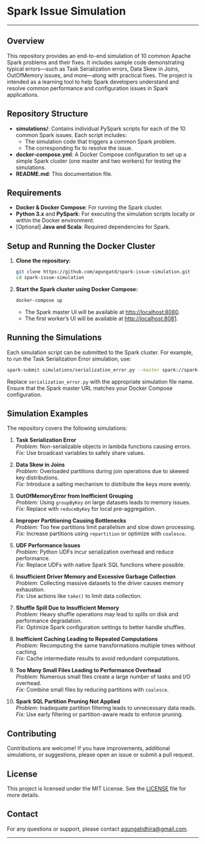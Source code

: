 # Spark Issue Simulation

---

## Overview

This repository provides an end-to-end simulation of 10 common Apache Spark problems and their fixes. It includes sample code demonstrating typical errors—such as Task Serialization errors, Data Skew in Joins, OutOfMemory issues, and more—along with practical fixes. The project is intended as a learning tool to help Spark developers understand and resolve common performance and configuration issues in Spark applications.

## Repository Structure

- **simulations/**: Contains individual PySpark scripts for each of the 10 common Spark issues. Each script includes:
  - The simulation code that triggers a common Spark problem.
  - The corresponding fix to resolve the issue.
- **docker-compose.yml**: A Docker Compose configuration to set up a simple Spark cluster (one master and two workers) for testing the simulations.
- **README.md**: This documentation file.

## Requirements

- **Docker & Docker Compose**: For running the Spark cluster.
- **Python 3.x** and **PySpark**: For executing the simulation scripts locally or within the Docker environment.
- [Optional] **Java and Scala**: Required dependencies for Spark.

## Setup and Running the Docker Cluster

1. **Clone the repository:**
   ```bash
   git clone https://github.com/agungatd/spark-issue-simulation.git
   cd spark-issue-simulation
   ```

2. **Start the Spark cluster using Docker Compose:**
   ```bash
   docker-compose up
   ```
   - The Spark master UI will be available at [http://localhost:8080](http://localhost:8080).
   - The first worker’s UI will be available at [http://localhost:8081](http://localhost:8081).

## Running the Simulations

Each simulation script can be submitted to the Spark cluster. For example, to run the Task Serialization Error simulation, use:
```bash
spark-submit simulations/serialization_error.py --master spark://spark-master:7077
```
Replace `serialization_error.py` with the appropriate simulation file name. Ensure that the Spark master URL matches your Docker Compose configuration.

## Simulation Examples

The repository covers the following simulations:

1. **Task Serialization Error**  
   *Problem:* Non-serializable objects in lambda functions causing errors.  
   *Fix:* Use broadcast variables to safely share values.

2. **Data Skew in Joins**  
   *Problem:* Overloaded partitions during join operations due to skewed key distributions.  
   *Fix:* Introduce a salting mechanism to distribute the keys more evenly.

3. **OutOfMemoryError from Inefficient Grouping**  
   *Problem:* Using `groupByKey` on large datasets leads to memory issues.  
   *Fix:* Replace with `reduceByKey` for local pre-aggregation.

4. **Improper Partitioning Causing Bottlenecks**  
   *Problem:* Too few partitions limit parallelism and slow down processing.  
   *Fix:* Increase partitions using `repartition` or optimize with `coalesce`.

5. **UDF Performance Issues**  
   *Problem:* Python UDFs incur serialization overhead and reduce performance.  
   *Fix:* Replace UDFs with native Spark SQL functions where possible.

6. **Insufficient Driver Memory and Excessive Garbage Collection**  
   *Problem:* Collecting massive datasets to the driver causes memory exhaustion.  
   *Fix:* Use actions like `take()` to limit data collection.

7. **Shuffle Spill Due to Insufficient Memory**  
   *Problem:* Heavy shuffle operations may lead to spills on disk and performance degradation.  
   *Fix:* Optimize Spark configuration settings to better handle shuffles.

8. **Inefficient Caching Leading to Repeated Computations**  
   *Problem:* Recomputing the same transformations multiple times without caching.  
   *Fix:* Cache intermediate results to avoid redundant computations.

9. **Too Many Small Files Leading to Performance Overhead**  
   *Problem:* Numerous small files create a large number of tasks and I/O overhead.  
   *Fix:* Combine small files by reducing partitions with `coalesce`.

10. **Spark SQL Partition Pruning Not Applied**  
    *Problem:* Inadequate partition filtering leads to unnecessary data reads.  
    *Fix:* Use early filtering or partition-aware reads to enforce pruning.

## Contributing

Contributions are welcome! If you have improvements, additional simulations, or suggestions, please open an issue or submit a pull request.

## License

This project is licensed under the MIT License. See the [LICENSE](LICENSE) file for more details.

## Contact

For any questions or support, please contact [agungatidhira@gmail.com](mailto:agungatidhira@gmail.com).

---